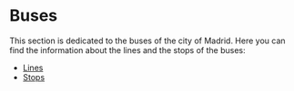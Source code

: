 # Buses
This section is dedicated to the buses of the city of Madrid. Here you can find the information about the lines and the stops of the buses:
- [Lines](Lines.md)
- [Stops](Stops.md)